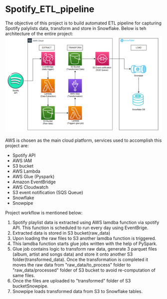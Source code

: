 # Spotify_ETL_pipeline

The objective of this project is to build automated ETL pipeline for capturing Spotify palylists data, transform and store in Snowflake.
Below is teh architecture of the entire project:
![alt text](https://github.com/Chaithra8/Spotify_ETL_pipeline/blob/main/Spotify_ETL_Architecture.png)

AWS is chosen as the main cloud platform, services used to accomplish this project are:
  - Spotify API
  - AWS IAM
  - S3 bucket
  - AWS Lambda
  - AWS Glue (Pyspark)
  - Amazon EventBridge
  - AWS Cloudwatch
  - S3 event notification (SQS Queue)
  - Snowflake
  - Snowpipe

Project workflow is mentioned below:
1. Spotify playlist data is extracted using AWS lamdba function via spotify API. This function is scheduled to run every day using EventBrige.
2. Extracted data is stored in S3 bucket(raw_data)
3. Upon loading the raw files to S3 another lamdba function is triggered.
4. This lamdba function starts glue jobs written with the help of PySpark.
5. Glue job contains logic to transform raw data, generate 3 parquet files (album, artist and songs data) and store it onto another S3 folder(transformed_data). Once the transformation is completed it moves the raw data from "raw_data/to_process" folder to "raw_data/processed" folder of S3 bucket to avoid re-computation of same files.
6. Once the files are uploaded to "transformed" folder of S3 bucketSnowpipe.
7. Snowpipe loads transformed data from S3 to Snowflake tables.

